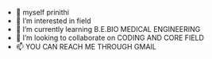 - 👋 myself prinithi
- 👀 I’m interested in field
- 🌱 I’m currently learning B.E.BIO MEDICAL ENGINEERING
- 💞️ I’m looking to collaborate on CODING AND CORE FIELD
- 📫 YOU CAN REACH ME THROUGH GMAIL 

<!---
PRINITHI is a ✨ special ✨ repository because its `README.md` (this file) appears on your GitHub profile.
You can click the Preview link to take a look at your changes.
--->
